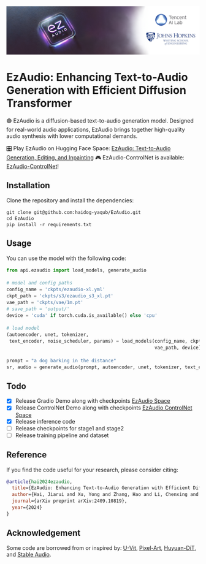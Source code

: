 <img src="ezaudio.png">

# EzAudio: Enhancing Text-to-Audio Generation with Efficient Diffusion Transformer

🟣 EzAudio is a diffusion-based text-to-audio generation model. Designed for real-world audio applications, EzAudio brings together high-quality audio synthesis with lower computational demands.

🎛 Play EzAudio on Hugging Face Space: [EzAudio: Text-to-Audio Generation, Editing, and Inpainting](https://huggingface.co/spaces/OpenSound/EzAudio)
🎮 EzAudio-ControlNet is available: [EzAudio-ControlNet](https://huggingface.co/spaces/OpenSound/EzAudio-ControlNet)!

## Installation

Clone the repository and install the dependencies:
```
git clone git@github.com:haidog-yaqub/EzAudio.git
cd EzAudio
pip install -r requirements.txt
```

## Usage

You can use the model with the following code:

```python
from api.ezaudio import load_models, generate_audio

# model and config paths
config_name = 'ckpts/ezaudio-xl.yml'
ckpt_path = 'ckpts/s3/ezaudio_s3_xl.pt'
vae_path = 'ckpts/vae/1m.pt'
# save_path = 'output/'
device = 'cuda' if torch.cuda.is_available() else 'cpu'

# load model
(autoencoder, unet, tokenizer,
 text_encoder, noise_scheduler, params) = load_models(config_name, ckpt_path,
                                                      vae_path, device)

prompt = "a dog barking in the distance"
sr, audio = generate_audio(prompt, autoencoder, unet, tokenizer, text_encoder, noise_scheduler, params, device)

```

## Todo
- [x] Release Gradio Demo along with checkpoints [EzAudio Space](https://huggingface.co/spaces/OpenSound/EzAudio)
- [x] Release ControlNet Demo along with checkpoints [EzAudio ControlNet Space](https://huggingface.co/spaces/OpenSound/EzAudio-ControlNet)
- [x] Release inference code 
- [ ] Release checkpoints for stage1 and stage2
- [ ] Release training pipeline and dataset

## Reference

If you find the code useful for your research, please consider citing:

```bibtex
@article{hai2024ezaudio,
  title={EzAudio: Enhancing Text-to-Audio Generation with Efficient Diffusion Transformer},
  author={Hai, Jiarui and Xu, Yong and Zhang, Hao and Li, Chenxing and Wang, Helin and Elhilali, Mounya and Yu, Dong},
  journal={arXiv preprint arXiv:2409.10819},
  year={2024}
}
```

## Acknowledgement
Some code are borrowed from or inspired by: [U-Vit](https://github.com/baofff/U-ViT), [Pixel-Art](https://github.com/PixArt-alpha/PixArt-alpha), [Huyuan-DiT](https://github.com/Tencent/HunyuanDiT), and [Stable Audio](https://github.com/Stability-AI/stable-audio-tools).
